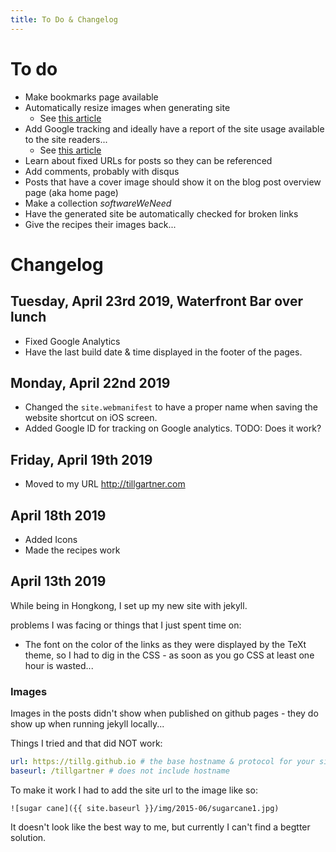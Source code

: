 ```yaml
---
title: To Do & Changelog
---
```


# To do

- Make bookmarks page available
- Automatically resize images when generating site
  - See [this article](https://www.kevan.tv/articles/automatic-image-resizing-with-jekyll-and-imagemagick/)
- Add Google tracking and ideally have a report of the site usage available to the site readers...
  - See [this article](https://support.google.com/analytics/answer/1151300?hl=en)
- Learn about fixed URLs for posts so they can be referenced
- Add comments, probably with disqus
- Posts that have a cover image should show it on the blog post overview page (aka home page)
- Make a collection _softwareWeNeed_
- Have the generated site be automatically checked for broken links
- Give the recipes their images back...

# Changelog

## Tuesday, April 23rd 2019, Waterfront Bar over lunch

- Fixed Google Analytics
- Have the last build date & time displayed in the footer of the pages.

## Monday, April 22nd 2019

- Changed the `site.webmanifest` to have a proper name when saving the website shortcut on iOS screen.
- Added Google ID for tracking on Google analytics. TODO: Does it work?

## Friday, April 19th 2019

- Moved to my URL http://tillgartner.com

## April 18th 2019

- Added Icons
- Made the recipes work

## April 13th 2019

While being in Hongkong, I set up my new site with jekyll.

problems I was facing or things that I just spent time on:

- The font on the color of the links as they were displayed by the TeXt theme, so I had to dig in the CSS - as soon as you go CSS at least one hour is wasted...

### Images

Images in the posts didn't show when published on github pages - they do show up when running jekyll locally...

Things I tried and that did NOT work:

```yml
url: https://tillg.github.io # the base hostname & protocol for your site e.g. https://www.someone.com
baseurl: /tillgartner # does not include hostname
```

To make it work I had to add the site url to the image like so:

```
![sugar cane]({{ site.baseurl }}/img/2015-06/sugarcane1.jpg)
```

It doesn't look like the best way to me, but currently I can't find a begtter solution.
